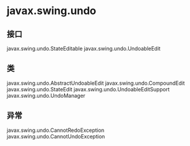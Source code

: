 # javax.swing.undo

## 接口

javax.swing.undo.StateEditable
javax.swing.undo.UndoableEdit

## 类

javax.swing.undo.AbstractUndoableEdit
javax.swing.undo.CompoundEdit
javax.swing.undo.StateEdit
javax.swing.undo.UndoableEditSupport
javax.swing.undo.UndoManager

## 异常

javax.swing.undo.CannotRedoException
javax.swing.undo.CannotUndoException




